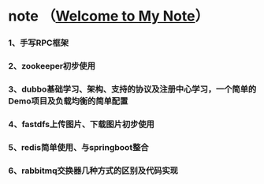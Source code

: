 # note （[Welcome to My Note](https://lynote.cn/)）

### 1、手写RPC框架
### 2、zookeeper初步使用
### 3、dubbo基础学习、架构、支持的协议及注册中心学习，一个简单的Demo项目及负载均衡的简单配置
### 4、fastdfs上传图片、下载图片初步使用
### 5、redis简单使用、与springboot整合
### 6、rabbitmq交换器几种方式的区别及代码实现

